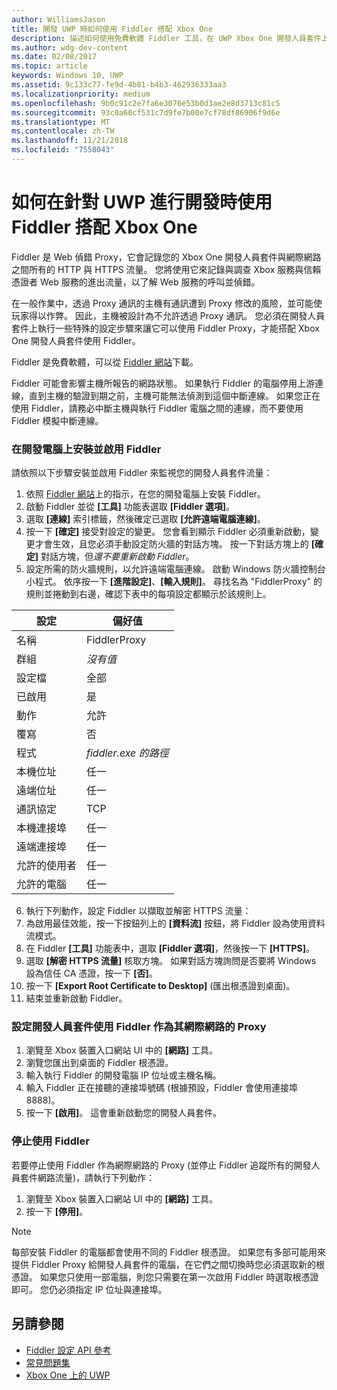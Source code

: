 ```yaml
---
author: WilliamsJason
title: 開發 UWP 時如何使用 Fiddler 搭配 Xbox One
description: 描述如何使用免費軟體 Fiddler 工具，在 UWP Xbox One 開發人員套件上查看網路流量。
ms.author: wdg-dev-content
ms.date: 02/08/2017
ms.topic: article
keywords: Windows 10, UWP
ms.assetid: 9c133c77-fe9d-4b81-b4b3-462936333aa3
ms.localizationpriority: medium
ms.openlocfilehash: 9b0c91c2e7fa6e3076e53b0d3ae2e8d3713c81c5
ms.sourcegitcommit: 93c0a60cf531c7d9fe7b00e7cf78df86906f9d6e
ms.translationtype: MT
ms.contentlocale: zh-TW
ms.lasthandoff: 11/21/2018
ms.locfileid: "7558043"
---
```

# <a name="how-to-use-fiddler-with-xbox-one-when-developing-for-uwp"></a>如何在針對 UWP 進行開發時使用 Fiddler 搭配 Xbox One

Fiddler 是 Web 偵錯 Proxy，它會記錄您的 Xbox One 開發人員套件與網際網路之間所有的 HTTP 與 HTTPS 流量。 您將使用它來記錄與調查 Xbox 服務與信賴憑證者 Web 服務的進出流量，以了解 Web 服務的呼叫並偵錯。 

在一般作業中，透過 Proxy 通訊的主機有通訊遭到 Proxy 修改的風險，並可能使玩家得以作弊。 因此，主機被設計為不允許透過 Proxy 通訊。 您必須在開發人員套件上執行一些特殊的設定步驟來讓它可以使用 Fiddler Proxy，才能搭配 Xbox One 開發人員套件使用 Fiddler。 

Fiddler 是免費軟體，可以從 [Fiddler 網站](http://www.fiddler2.com/fiddler2/)下載。 

Fiddler 可能會影響主機所報告的網路狀態。 如果執行 Fiddler 的電腦停用上游連線，直到主機的驗證到期之前，主機可能無法偵測到這個中斷連線。 如果您正在使用 Fiddler，請務必中斷主機與執行 Fiddler 電腦之間的連線，而不要使用 Fiddler 模擬中斷連線。

### <a name="to-install-and-enable-fiddler-on-your-development-pc"></a>在開發電腦上安裝並啟用 Fiddler
請依照以下步驟安裝並啟用 Fiddler 來監視您的開發人員套件流量：

1. 依照 [Fiddler 網站](http://www.fiddler2.com/fiddler2/)上的指示，在您的開發電腦上安裝 Fiddler。 
2. 啟動 Fiddler 並從 **\[工具\]** 功能表選取 **\[Fiddler 選項\]**。 
3. 選取 **\[連線\]** 索引標籤，然後確定已選取 **\[允許遠端電腦連線\]**。 
4. 按一下 **\[確定\]** 接受對設定的變更。 您會看到顯示 Fiddler 必須重新啟動，變更才會生效，且您必須手動設定防火牆的對話方塊。 按一下對話方塊上的 **\[確定\]** 對話方塊，但*還不要重新啟動 Fiddler*。
5. 設定所需的防火牆規則，以允許遠端電腦連線。 啟動 Windows 防火牆控制台小程式。 依序按一下 **\[進階設定\]**、**\[輸入規則\]**。 尋找名為 "FiddlerProxy" 的規則並捲動到右邊，確認下表中的每項設定都顯示於該規則上。
  
  | 設定           | 偏好值                |
  | ----              | ----                           |
  | 名稱              | FiddlerProxy                   |
  | 群組             | *沒有值* |
  | 設定檔           | 全部                            |
  | 已啟用           | 是                            |
  | 動作            | 允許                          |
  | 覆寫          | 否                             |
  | 程式           | *fiddler.exe 的路徑*          |
  | 本機位址      | 任一                            |
  | 遠端位址     | 任一                            |
  | 通訊協定          | TCP                            |
  | 本機連接埠         | 任一                            |
  | 遠端連接埠        | 任一                            |
  | 允許的使用者      | 任一                            |
  | 允許的電腦  | 任一                            |


6. 執行下列動作，設定 Fiddler 以擷取並解密 HTTPS 流量：
  1. 為啟用最佳效能，按一下按鈕列上的 **\[資料流\]** 按鈕，將 Fiddler 設為使用資料流模式。
  2. 在 Fiddler **\[工具\]** 功能表中，選取 **\[Fiddler 選項\]**，然後按一下 **\[HTTPS\]**。
  3. 選取 **\[解密 HTTPS 流量\]** 核取方塊。 如果對話方塊詢問是否要將 Windows 設為信任 CA 憑證，按一下 **\[否\]**。
  4. 按一下 **\[Export Root Certificate to Desktop\]** (匯出根憑證到桌面)。
7. 結束並重新啟動 Fiddler。

### <a name="to-configure-a-dev-kit-to-use-fiddler-as-its-proxy-to-the-internet"></a>設定開發人員套件使用 Fiddler 作為其網際網路的 Proxy

1. 瀏覽至 Xbox 裝置入口網站 UI 中的 **\[網路\]** 工具。
2. 瀏覽您匯出到桌面的 Fiddler 根憑證。 
3. 輸入執行 Fiddler 的開發電腦 IP 位址或主機名稱。
4. 輸入 Fiddler 正在接聽的連接埠號碼 (根據預設，Fiddler 會使用連接埠 8888)。 
5. 按一下 **\[啟用\]**。 這會重新啟動您的開發人員套件。

### <a name="to-stop-using-fiddler"></a>停止使用 Fiddler
若要停止使用 Fiddler 作為網際網路的 Proxy (並停止 Fiddler 追蹤所有的開發人員套件網路流量)，請執行下列動作：

1. 瀏覽至 Xbox 裝置入口網站 UI 中的 **\[網路\]** 工具。
2. 按一下 **\[停用\]**。

> [!NOTE]
> 每部安裝 Fiddler 的電腦都會使用不同的 Fiddler 根憑證。 如果您有多部可能用來提供 Fiddler Proxy 給開發人員套件的電腦，在它們之間切換時您必須選取新的根憑證。 如果您只使用一部電腦，則您只需要在第一次啟用 Fiddler 時選取根憑證即可。 您仍必須指定 IP 位址與連接埠。

## <a name="see-also"></a>另請參閱
- [Fiddler 設定 API 參考](wdp-fiddler-api.md)
- [常見問題集](frequently-asked-questions.md)
- [Xbox One 上的 UWP](index.md)



